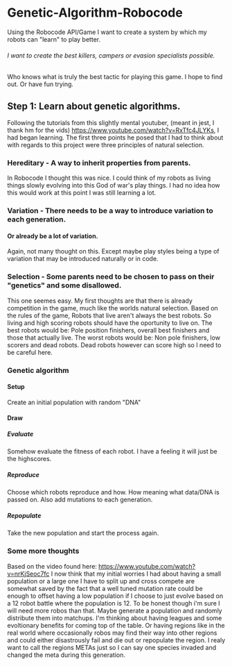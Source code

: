 # Genetic-Algorithm-Robocode
Using the Robocode API/Game I want to create a system by which my robots can "learn" to play better.
###### I want to create the best killers, campers or evasion specialists possible.
Who knows what is truly the best tactic for playing this game. I hope to find out. Or have fun trying.

## Step 1: Learn about genetic algorithms.
Following the tutorials from this slightly mental youtuber, (meant in jest, I thank hm for the vids)
https://www.youtube.com/watch?v=RxTfc4JLYKs, I had began learning.
The first three points he posed that I had to think about with regards to this project were three principles
of natural selection.

### Hereditary - A way to inherit properties from parents.
In Robocode I thought this was nice. I could think of my robots as living things slowly evolving into this
God of war's play things. I had no idea how this would work at this point I was still learning a lot.

### Variation - There needs to be a way to introduce variation to each generation.
#### Or already be a lot of variation.
Again, not many thought on this. Except maybe play styles being a type of
variation that may be introduced naturally or in code.

### Selection - Some parents need to be chosen to pass on their "genetics" and some disallowed.
This one seemes easy. My first thoughts are that there is already competition in the game, much like the worlds
natural selection. Based on the rules of the game, Robots that live aren't always the best robots. So living and
high scoring robots should have the oportunity to live on.
The best robots would be:
Pole position finishers, overall best finishers and those that actually live.
The worst robots would be:
Non pole finishers, low scorers and dead robots. Dead robots however can score high so I need to be careful here.

### Genetic algorithm
#### Setup
Create an initial population with random "DNA"
#### Draw
##### Evaluate
Somehow evaluate the fitness of each robot. I have a feeling it will just be the highscores.
##### Reproduce
Choose which robots reproduce and how. How meaning what data/DNA is passed on. Also add mutations to each generation.
##### Repopulate
Take the new population and start the process again.

### Some more thoughts
Based on the video found here: https://www.youtube.com/watch?v=nrKjSeoc7fc
I now think that my initial worries I had about having a small population or a large one I have to split up and cross compete are somewhat saved by the fact that a well tuned mutation rate could be enough to offset having a low population if I choose to just evolve based on a 12 robot battle where the population is 12.
To be honest though i'm sure I will need more robos than that. Maybe generate a population and randomly distribute them into matchups. I'm thinking about having leagues and some evoltionary benefits for coming top of the table. Or having regions like in the real world where occasionally robos may find their way into other regions and could either disastrously fail and die out or repopulate the region. I realy want to call the regions METAs just so I can say one species invaded and changed the meta during this generation.
